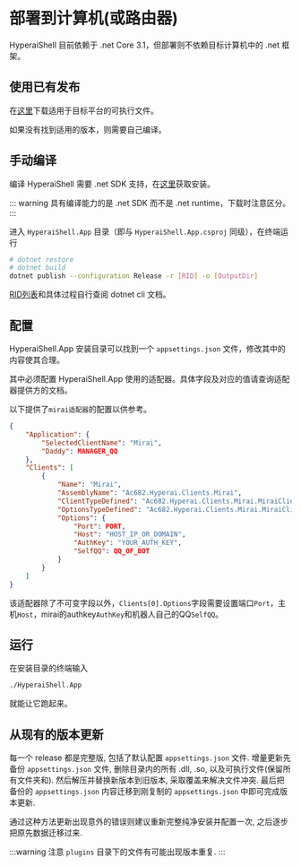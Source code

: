 # 部署到计算机(或路由器)

HyperaiShell 目前依赖于 .net Core 3.1，但部署则不依赖目标计算机中的 .net 框架。

## 使用已有发布

在[这里](https://github.com/theGravityLab/HyperaiShell/releases)下载适用于目标平台的可执行文件。

如果没有找到适用的版本，则需要自己编译。

## 手动编译

编译 HyperaiShell 需要 .net SDK 支持，在[这里](https://dotnet.microsoft.com)获取安装。

::: warning
具有编译能力的是 .net SDK 而不是 .net runtime，下载时注意区分。
:::

进入 `HyperaiShell.App` 目录（即与 `HyperaiShell.App.csproj` 同级），在终端运行
```sh
# dotnet restore
# dotnet build
dotnet publish --configuration Release -r [RID] -o [OutputDir]
```
[RID列表](https://docs.microsoft.com/en-us/dotnet/core/rid-catalog)和具体过程自行查阅 dotnet cli 文档。

## 配置

HyperaiShell.App 安装目录可以找到一个 `appsettings.json` 文件，修改其中的内容使其合理。

其中必须配置 HyperaiShell.App 使用的适配器。具体字段及对应的值请查询适配器提供方的文档。

以下提供了`mirai适配器`的配置以供参考。

```json
{
	"Application": {
		"SelectedClientName": "Mirai",
		"Daddy": MANAGER_QQ
	},
	"Clients": [
		{
			"Name": "Mirai",
			"AssemblyName": "Ac682.Hyperai.Clients.Mirai",
			"ClientTypeDefined": "Ac682.Hyperai.Clients.Mirai.MiraiClient",
			"OptionsTypeDefined": "Ac682.Hyperai.Clients.Mirai.MiraiClientOptions",
			"Options": {
				"Port": PORT,
				"Host": "HOST_IP_OR_DOMAIN",
				"AuthKey": "YOUR_AUTH_KEY",
				"SelfQQ": QQ_OF_BOT
			}
		}
	]
}
```

该适配器除了不可变字段以外，`Clients[0].Options`字段需要设置端口`Port`，主机`Host`，mirai的authkey`AuthKey`和机器人自己的QQ`SelfQQ`。

## 运行

在安装目录的终端输入
```sh
./HyperaiShell.App
```
就能让它跑起来。

## 从现有的版本更新

每一个 release 都是完整版, 包括了默认配置 `appsettings.json` 文件. 增量更新先备份 `appsettings.json` 文件, 删除目录内的所有 .dll, .so, 以及可执行文件(保留所有文件夹和). 然后解压并替换新版本到旧版本, 采取覆盖来解决文件冲突. 最后把备份的 `appsettings.json` 内容迁移到刚复制的 `appsettings.json` 中即可完成版本更新.

通过这种方法更新出现意外的错误则建议重新完整纯净安装并配置一次, 之后逐步把原先数据迁移过来. 

:::warning
注意 `plugins` 目录下的文件有可能出现版本重复.
:::